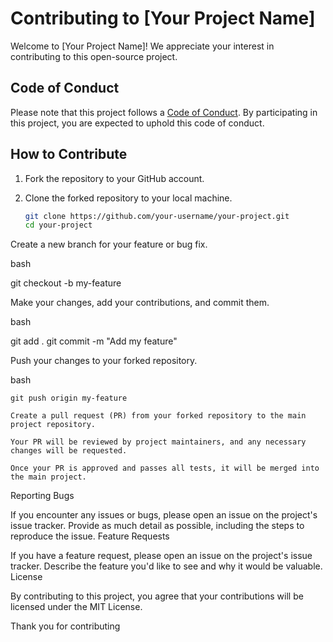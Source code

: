 # Contributing to [Your Project Name]

Welcome to [Your Project Name]! We appreciate your interest in contributing to this open-source project.

## Code of Conduct

Please note that this project follows a [Code of Conduct](CODE_OF_CONDUCT.md). By participating in this project, you are expected to uphold this code of conduct.

## How to Contribute

1. Fork the repository to your GitHub account.

2. Clone the forked repository to your local machine.

   ```bash
   git clone https://github.com/your-username/your-project.git
   cd your-project

Create a new branch for your feature or bug fix.

bash

git checkout -b my-feature

Make your changes, add your contributions, and commit them.

bash

git add .
git commit -m "Add my feature"

Push your changes to your forked repository.

bash

    git push origin my-feature

    Create a pull request (PR) from your forked repository to the main project repository.

    Your PR will be reviewed by project maintainers, and any necessary changes will be requested.

    Once your PR is approved and passes all tests, it will be merged into the main project.

Reporting Bugs

If you encounter any issues or bugs, please open an issue on the project's issue tracker. Provide as much detail as possible, including the steps to reproduce the issue.
Feature Requests

If you have a feature request, please open an issue on the project's issue tracker. Describe the feature you'd like to see and why it would be valuable.
License

By contributing to this project, you agree that your contributions will be licensed under the MIT License.

Thank you for contributing 
